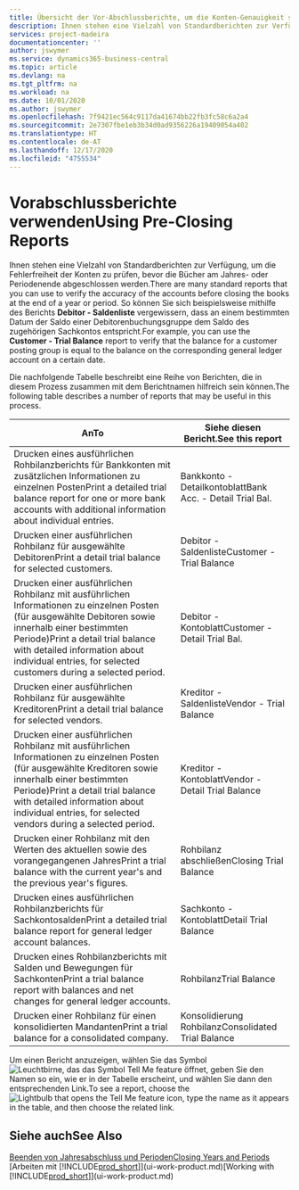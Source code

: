 ```yaml
---
title: Übersicht der Vor-Abschlussberichte, um die Konten-Genauigkeit sicherzustellen| Microsoft Docs
description: Ihnen stehen eine Vielzahl von Standardberichten zur Verfügung, um die Fehlerfreiheit der Konten zu prüfen, bevor die Bücher am Jahres- oder Periodenende abgeschlossen werden.
services: project-madeira
documentationcenter: ''
author: jswymer
ms.service: dynamics365-business-central
ms.topic: article
ms.devlang: na
ms.tgt_pltfrm: na
ms.workload: na
ms.date: 10/01/2020
ms.author: jswymer
ms.openlocfilehash: 7f9421ec564c9117da41674bb22fb3fc58c6a2a4
ms.sourcegitcommit: 2e7307fbe1eb3b34d0ad9356226a19409054a402
ms.translationtype: HT
ms.contentlocale: de-AT
ms.lasthandoff: 12/17/2020
ms.locfileid: "4755534"
---
```

# <a name="using-pre-closing-reports"></a><span data-ttu-id="d1035-103">Vorabschlussberichte verwenden</span><span class="sxs-lookup"><span data-stu-id="d1035-103">Using Pre-Closing Reports</span></span>
<span data-ttu-id="d1035-104">Ihnen stehen eine Vielzahl von Standardberichten zur Verfügung, um die Fehlerfreiheit der Konten zu prüfen, bevor die Bücher am Jahres- oder Periodenende abgeschlossen werden.</span><span class="sxs-lookup"><span data-stu-id="d1035-104">There are many standard reports that you can use to verify the accuracy of the accounts before closing the books at the end of a year or period.</span></span> <span data-ttu-id="d1035-105">So können Sie sich beispielsweise mithilfe des Berichts **Debitor - Saldenliste** vergewissern, dass an einem bestimmten Datum der Saldo einer Debitorenbuchungsgruppe dem Saldo des zugehörigen Sachkontos entspricht.</span><span class="sxs-lookup"><span data-stu-id="d1035-105">For example, you can use the **Customer - Trial Balance** report to verify that the balance for a customer posting group is equal to the balance on the corresponding general ledger account on a certain date.</span></span>

<span data-ttu-id="d1035-106">Die nachfolgende Tabelle beschreibt eine Reihe von Berichten, die in diesem Prozess zusammen mit dem Berichtnamen hilfreich sein können.</span><span class="sxs-lookup"><span data-stu-id="d1035-106">The following table describes a number of reports that may be useful in this process.</span></span>

| <span data-ttu-id="d1035-107">An</span><span class="sxs-lookup"><span data-stu-id="d1035-107">To</span></span> | <span data-ttu-id="d1035-108">Siehe diesen Bericht.</span><span class="sxs-lookup"><span data-stu-id="d1035-108">See this report</span></span> |
| --- | --- |
| <span data-ttu-id="d1035-109">Drucken eines ausführlichen Rohbilanzberichts für Bankkonten mit zusätzlichen Informationen zu einzelnen Posten</span><span class="sxs-lookup"><span data-stu-id="d1035-109">Print a detailed trial balance report for one or more bank accounts with additional information about individual entries.</span></span> |<span data-ttu-id="d1035-110">Bankkonto - Detailkontoblatt</span><span class="sxs-lookup"><span data-stu-id="d1035-110">Bank Acc. - Detail Trial Bal.</span></span> |
| <span data-ttu-id="d1035-111">Drucken einer ausführlichen Rohbilanz für ausgewählte Debitoren</span><span class="sxs-lookup"><span data-stu-id="d1035-111">Print a detail trial balance for selected customers.</span></span> |<span data-ttu-id="d1035-112">Debitor - Saldenliste</span><span class="sxs-lookup"><span data-stu-id="d1035-112">Customer - Trial Balance</span></span> |
| <span data-ttu-id="d1035-113">Drucken einer ausführlichen Rohbilanz mit ausführlichen Informationen zu einzelnen Posten (für ausgewählte Debitoren sowie innerhalb einer bestimmten Periode)</span><span class="sxs-lookup"><span data-stu-id="d1035-113">Print a detail trial balance with detailed information about individual entries, for selected customers during a selected period.</span></span> |<span data-ttu-id="d1035-114">Debitor - Kontoblatt</span><span class="sxs-lookup"><span data-stu-id="d1035-114">Customer - Detail Trial Bal.</span></span> |
| <span data-ttu-id="d1035-115">Drucken einer ausführlichen Rohbilanz für ausgewählte Kreditoren</span><span class="sxs-lookup"><span data-stu-id="d1035-115">Print a detail trial balance for selected vendors.</span></span> |<span data-ttu-id="d1035-116">Kreditor - Saldenliste</span><span class="sxs-lookup"><span data-stu-id="d1035-116">Vendor - Trial Balance</span></span> |
| <span data-ttu-id="d1035-117">Drucken einer ausführlichen Rohbilanz mit ausführlichen Informationen zu einzelnen Posten (für ausgewählte Kreditoren sowie innerhalb einer bestimmten Periode)</span><span class="sxs-lookup"><span data-stu-id="d1035-117">Print a detail trial balance with detailed information about individual entries, for selected vendors during a selected period.</span></span> |<span data-ttu-id="d1035-118">Kreditor - Kontoblatt</span><span class="sxs-lookup"><span data-stu-id="d1035-118">Vendor - Detail Trial Balance</span></span> |
| <span data-ttu-id="d1035-119">Drucken einer Rohbilanz mit den Werten des aktuellen sowie des vorangegangenen Jahres</span><span class="sxs-lookup"><span data-stu-id="d1035-119">Print a trial balance with the current year's and the previous year's figures.</span></span> |<span data-ttu-id="d1035-120">Rohbilanz abschließen</span><span class="sxs-lookup"><span data-stu-id="d1035-120">Closing Trial Balance</span></span> |
| <span data-ttu-id="d1035-121">Drucken eines ausführlichen Rohbilanzberichts für Sachkontosalden</span><span class="sxs-lookup"><span data-stu-id="d1035-121">Print a detailed trial balance report for general ledger account balances.</span></span> |<span data-ttu-id="d1035-122">Sachkonto - Kontoblatt</span><span class="sxs-lookup"><span data-stu-id="d1035-122">Detail Trial Balance</span></span> |
| <span data-ttu-id="d1035-123">Drucken eines Rohbilanzberichts mit Salden und Bewegungen für Sachkonten</span><span class="sxs-lookup"><span data-stu-id="d1035-123">Print a trial balance report with balances and net changes for general ledger accounts.</span></span> |<span data-ttu-id="d1035-124">Rohbilanz</span><span class="sxs-lookup"><span data-stu-id="d1035-124">Trial Balance</span></span> |
| <span data-ttu-id="d1035-125">Drucken einer Rohbilanz für einen konsolidierten Mandanten</span><span class="sxs-lookup"><span data-stu-id="d1035-125">Print a trial balance for a consolidated company.</span></span> |<span data-ttu-id="d1035-126">Konsolidierung Rohbilanz</span><span class="sxs-lookup"><span data-stu-id="d1035-126">Consolidated Trial Balance</span></span> |

<span data-ttu-id="d1035-127">Um einen Bericht anzuzeigen, wählen Sie das Symbol ![Leuchtbirne, das das Symbol Tell Me feature](media/ui-search/search_small.png "Tell Me-Funktion") öffnet, geben Sie den Namen so ein, wie er in der Tabelle erscheint, und wählen Sie dann den entsprechenden Link.</span><span class="sxs-lookup"><span data-stu-id="d1035-127">To see a report, choose the ![Lightbulb that opens the Tell Me feature](media/ui-search/search_small.png "Tell me what you want to do") icon, type the name as it appears in the table, and then choose the related link.</span></span>

## <a name="see-also"></a><span data-ttu-id="d1035-128">Siehe auch</span><span class="sxs-lookup"><span data-stu-id="d1035-128">See Also</span></span>
[<span data-ttu-id="d1035-129">Beenden von Jahresabschluss und Perioden</span><span class="sxs-lookup"><span data-stu-id="d1035-129">Closing Years and Periods</span></span>](year-close-years-periods.md)  
<span data-ttu-id="d1035-130">[Arbeiten mit [!INCLUDE[prod_short](includes/prod_short.md)]](ui-work-product.md)</span><span class="sxs-lookup"><span data-stu-id="d1035-130">[Working with [!INCLUDE[prod_short](includes/prod_short.md)]](ui-work-product.md)</span></span>

